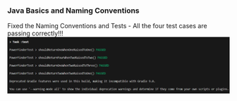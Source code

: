 ### Java Basics and Naming Conventions
Fixed the Naming Conventions and Tests 
    - All the four test cases are passing correctly!!!
    ![alt text](image.png)